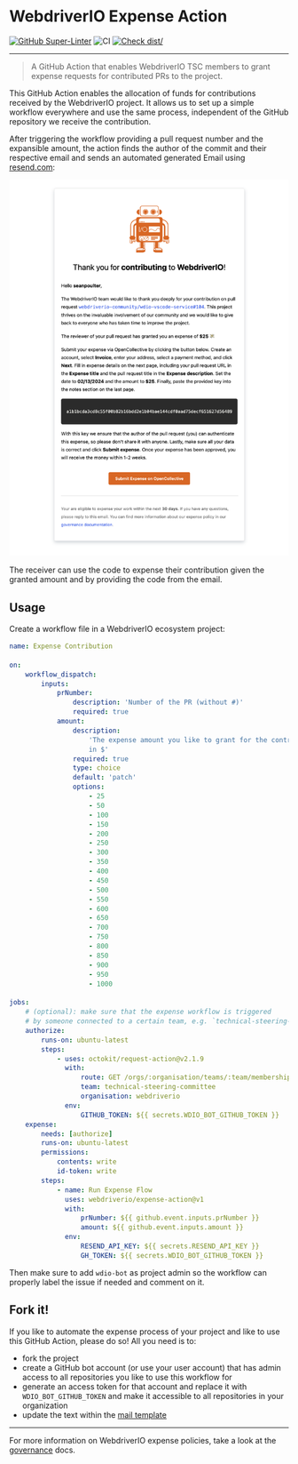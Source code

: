 # WebdriverIO Expense Action

[![GitHub Super-Linter](https://github.com/actions/typescript-action/actions/workflows/linter.yml/badge.svg)](https://github.com/super-linter/super-linter)
![CI](https://github.com/actions/typescript-action/actions/workflows/ci.yml/badge.svg)
[![Check dist/](https://github.com/actions/typescript-action/actions/workflows/check-dist.yml/badge.svg)](https://github.com/actions/typescript-action/actions/workflows/check-dist.yml)

---

> A GitHub Action that enables WebdriverIO TSC members to grant expense requests
> for contributed PRs to the project.

This GitHub Action enables the allocation of funds for contributions received by the WebdriverIO project. It allows us to set up a simple workflow everywhere and use the same process, independent of the GitHub repository we receive the contribution.

After triggering the workflow providing a pull request number and the expansible amount, the action finds the author of the commit and their respective email and sends an automated generated Email using [resend.com](https://resend.com/):

![Example Email](.github/assets/example.png)

The receiver can use the code to expense their contribution given the granted amount and by providing the code from the email.

## Usage

Create a workflow file in a WebdriverIO ecosystem project:

```yaml
name: Expense Contribution

on:
    workflow_dispatch:
        inputs:
            prNumber:
                description: 'Number of the PR (without #)'
                required: true
            amount:
                description:
                    'The expense amount you like to grant for the contribution
                    in $'
                required: true
                type: choice
                default: 'patch'
                options:
                    - 25
                    - 50
                    - 100
                    - 150
                    - 200
                    - 250
                    - 300
                    - 350
                    - 400
                    - 450
                    - 500
                    - 550
                    - 600
                    - 650
                    - 700
                    - 750
                    - 800
                    - 850
                    - 900
                    - 950
                    - 1000

jobs:
    # (optional): make sure that the expense workflow is triggered
    # by someone connected to a certain team, e.g. `technical-steering-committee`
    authorize:
        runs-on: ubuntu-latest
        steps:
            - uses: octokit/request-action@v2.1.9
              with:
                  route: GET /orgs/:organisation/teams/:team/memberships/${{ github.actor }}
                  team: technical-steering-committee
                  organisation: webdriverio
              env:
                  GITHUB_TOKEN: ${{ secrets.WDIO_BOT_GITHUB_TOKEN }}
    expense:
        needs: [authorize]
        runs-on: ubuntu-latest
        permissions:
            contents: write
            id-token: write
        steps:
            - name: Run Expense Flow
              uses: webdriverio/expense-action@v1
              with:
                  prNumber: ${{ github.event.inputs.prNumber }}
                  amount: ${{ github.event.inputs.amount }}
              env:
                  RESEND_API_KEY: ${{ secrets.RESEND_API_KEY }}
                  GH_TOKEN: ${{ secrets.WDIO_BOT_GITHUB_TOKEN }}
```

Then make sure to add `wdio-bot` as project admin so the workflow can properly
label the issue if needed and comment on it.

## Fork it!

If you like to automate the expense process of your project and like to use this GitHub Action, please do so! All you need is to:

- fork the project
- create a GitHub bot account (or use your user account) that has admin access to all repositories you like to use this workflow for
- generate an access token for that account and replace it with `WDIO_BOT_GITHUB_TOKEN` and make it accessible to all repositories in your organization
- update the text within the [mail template](https://github.com/webdriverio/expense-action/blob/main/src/mail.tsx)

---

For more information on WebdriverIO expense policies, take a look at the [governance](https://github.com/webdriverio/webdriverio/blob/main/GOVERNANCE.md#sponsoring-and-donations) docs.
